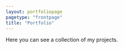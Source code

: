 ```yaml
---
layout: portfoliopage
pagetype: "frontpage"
title: "Portfolio"
---
```

Here you can see a collection of my projects.

